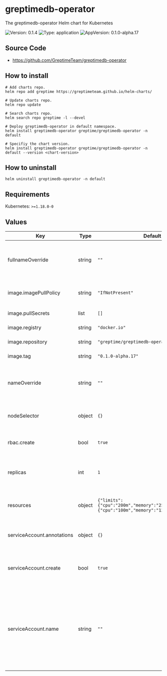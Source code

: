 # greptimedb-operator

The greptimedb-operator Helm chart for Kubernetes

![Version: 0.1.4](https://img.shields.io/badge/Version-0.1.4-informational?style=flat-square) ![Type: application](https://img.shields.io/badge/Type-application-informational?style=flat-square) ![AppVersion: 0.1.0-alpha.17](https://img.shields.io/badge/AppVersion-0.1.0--alpha.17-informational?style=flat-square)

## Source Code
- https://github.com/GreptimeTeam/greptimedb-operator

## How to install

```console
# Add charts repo.
helm repo add greptime https://greptimeteam.github.io/helm-charts/

# Update charts repo.
helm repo update

# Search charts repo.
helm search repo greptime -l --devel

# Deploy greptimedb-operator in default namespace.
helm install greptimedb-operator greptime/greptimedb-operator -n default

# Specifiy the chart version.
helm install greptimedb-operator greptime/greptimedb-operator -n default --version <chart-version>
```

## How to uninstall

```console
helm uninstall greptimedb-operator -n default
```

## Requirements

Kubernetes: `>=1.18.0-0`

## Values

| Key | Type | Default | Description |
|-----|------|---------|-------------|
| fullnameOverride | string | `""` | Provide a name to substitute for the full names of resources |
| image.imagePullPolicy | string | `"IfNotPresent"` | The image pull policy for the controller |
| image.pullSecrets | list | `[]` | The image pull secrets |
| image.registry | string | `"docker.io"` | The image registry |
| image.repository | string | `"greptime/greptimedb-operator"` | The image repository |
| image.tag | string | `"0.1.0-alpha.17"` | The image tag |
| nameOverride | string | `""` | String to partially override release template name |
| nodeSelector | object | `{}` | The operator node selector |
| rbac.create | bool | `true` | Install role based access control |
| replicas | int | `1` | Number of replicas for the greptimedb operator |
| resources | object | `{"limits":{"cpu":"200m","memory":"256Mi"},"requests":{"cpu":"100m","memory":"128Mi"}}` | Default resources for greptimedb operator |
| serviceAccount.annotations | object | `{}` | Annotations to add to the service account |
| serviceAccount.create | bool | `true` | Specifies whether a service account should be created |
| serviceAccount.name | string | `""` | The name of the service account to use. If not set and create is true, a name is generated using the fullname template |
